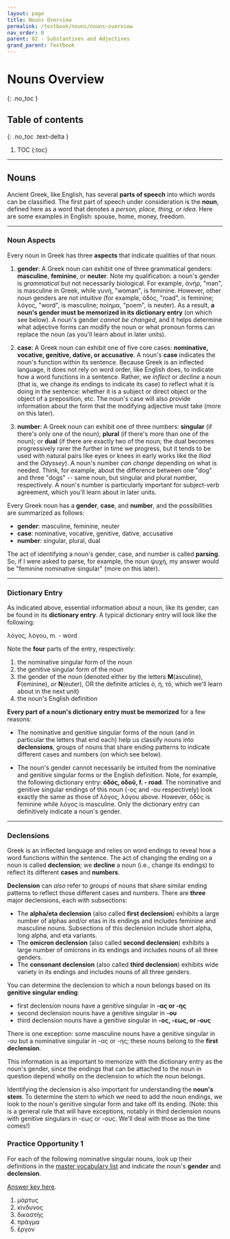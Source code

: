 ```yaml
---
layout: page
title: Nouns Overview
permalink: /textbook/nouns/nouns-overview
nav_order: 0
parent: 02 - Substantives and Adjectives
grand_parent: Textbook
---
```


# Nouns Overview
{: .no_toc }

## Table of contents
{: .no_toc .text-delta }

1. TOC
{:toc}

***

## Nouns

Ancient Greek, like English, has several **parts of speech** into which words can be classified. The first part of speech under consideration is the **noun**, defined here as a word that denotes a *person, place, thing, or idea*. Here are some examples in English: spouse, home, money, freedom.

***

### Noun Aspects

Every noun in Greek has three **aspects** that indicate qualities of that noun.

1. **gender**: A Greek noun can exhibit one of three grammatical genders: **masculine**, **feminine**, or **neuter**. Note my qualification: a noun's gender is *grammatical* but not necessarily biological. For example, ἀνήρ, "man", is masculine in Greek, while γυνή, "woman", is feminine. However, other noun genders are not intuitive (for example, ὁδός, "road", is feminine; λόγος, "word", is masculine; ποίημα, "poem", is neuter). As a result, **a noun's gender must be memorized in its dictionary entry** (on which see below). A noun's gender *cannot be changed*, and it helps determine what adjective forms can modify the noun or what pronoun forms can replace the noun (as you'll learn about in later units).

2. **case**: A Greek noun can exhibit one of five core cases: **nominative, vocative, genitive, dative, or accusative**. A noun's **case** indicates the noun's function within its sentence. Because Greek is an inflected language, it does not rely on word order, like English does, to indicate how a word functions in a sentence. Rather, we *inflect* or *decline* a noun (that is, we change its endings to indicate its case) to reflect what it is doing in the sentence: whether it is a subject or direct object or the object of a preposition, etc. The noun's case will also provide information about the form that the modifying adjective must take (more on this later).

3. **number**: A Greek noun can exhibit one of three numbers: **singular** (if there's only one of the noun); **plural** (if there's more than one of the noun); or **dual** (if there are exactly two of the noun; the dual becomes progressively rarer the further in time we progress, but it tends to be used with natural pairs like eyes or knees in early works like the *Iliad* and the *Odyssey*). A noun's number *can change* depending on what is needed. Think, for example, about the difference between one "dog" and three "dogs" -- same noun, but singular and plural number, respectively. A noun's number is particularly important for subject-verb agreement, which you'll learn about in later units.

Every Greek noun has a **gender**, **case**, and **number**, and the possibilities are summarized as follows:

* **gender**: masculine, feminine, neuter
* **case**: nominative, vocative, genitive, dative, accusative
* **number**: singular, plural, dual

The act of identifying a noun's gender, case, and number is called **parsing**. So, if I were asked to parse, for example, the noun ψυχή, my answer would be "feminine nominative singular" (more on this later).

***

### Dictionary Entry

As indicated above, essential information about a noun, like its gender, can be found in its **dictionary entry**. A typical dictionary entry will look like the following:

λόγος, λόγου, m. - word

Note the **four** parts of the entry, respectively:
1. the nominative singular form of the noun
2. the genitive singular form of the noun
3. the gender of the noun (denoted either by the letters **M**(asculine), **F**(eminine), or **N**(euter), OR the definite articles ὁ, ἡ, τό, which we'll learn about in the next unit)
4. the noun's English definition

**Every part of a noun's dictionary entry must be memorized** for a few reasons:

* The nominative and genitive singular forms of the noun (and in particular the letters that end each) help us classify nouns into **declensions**, groups of nouns that share ending patterns to indicate different cases and numbers (on which see below).

* The noun's gender cannot necessarily be intuited from the nominative and genitive singular forms or the English definition. Note, for example, the following dictionary entry: **ὁδός, ὁδοῦ, f. - road**. The nominative and genitive singular endings of this noun (-ος and -ου respectively) look exactly the same as those of λόγος, λόγου above. However, ὁδός is feminine while λόγος is masculine. Only the dictionary entry can definitively indicate a noun's gender.

***

### Declensions

Greek is an inflected language and relies on word endings to reveal how a word functions within the sentence. The act of changing the ending on a noun is called **declension**; we **decline** a noun (i.e., change its endings) to reflect its different **cases** and **numbers**.

**Declension** can *also* refer to *groups* of nouns that share similar ending patterns to reflect those different cases and numbers. There are **three** major declensions, each with subsections:

* The **alpha/eta declension** (also called **first declension**) exhibits a large number of alphas and/or etas in its endings and includes feminine and masculine nouns. Subsections of this declension include short alpha, long alpha, and eta variants.
* The **omicron declension** (also called **second declension**) exhibits a large number of omicrons in its endings and includes nouns of all three genders.
* The **consonant declension** (also called **third declension**) exhibits wide variety in its endings and includes nouns of all three genders.

You can determine the declension to which a noun belongs based on its **genitive singular ending**:
* first declension nouns have a genitive singular in **-ας or -ης**
* second declension nouns have a genitive singular in **-ου**
* third declension nouns have a genitive singular in **-ος, -εως, or -ους**

There is one exception: some masculine nouns have a genitive singular in -ου but a nominative singular in -ας or -ης; these nouns belong to the **first declension**.

This information is as important to memorize with the dictionary entry as the noun's gender, since the endings that can be attached to the noun in question depend wholly on the declension to which the noun belongs.

Identifying the declension is also important for understanding the **noun's stem**. To determine the stem to which we need to add the noun endings, we look to the noun's genitive singular form and take off its ending. (Note: this is a general rule that will have exceptions, notably in third declension nouns with genitive singulars in -εως or -ους. We'll deal with those as the time comes!)

### Practice Opportunity 1

For each of the following nominative singular nouns, look up their definitions in the [master vocabulary list](../../vocabulary/master) and indicate the noun's **gender** and **declension**.

[Answer key here](../answer-key#noun-overview-po1).

1. μάρτυς
2. κίνδυνος
3. δικαστής
4. πρᾶγμα
5. ἔργον
